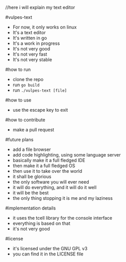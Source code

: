 //here i will explain my text editor

#vulpes-text
- For now, it only works on linux
- It's a text editor
- It's written in go 
- It's a work in progress
- It's not very good
- It's not very fast
- It's not very stable

#how to run
- clone the repo
- run `go build`
- run `./vulpes-text [file]`

#how to use
- use the escape key to exit

#how to contribute
- make a pull request

#future plans
- add a file browser
- add code highlighting, using some language server
- basically make it a full fledged IDE
- then make it a full fledged OS
- then use it to take over the world
- it shall be glorious 
- the only software you will ever need
- it will do everything, and it will do it well
- it will be the best
- the only thing stopping it is me and my laziness

#implementation details
- it uses the tcell library for the console interface
- everything is based on that
- it's not very good

#license
- it's licensed under the GNU GPL v3
- you can find it in the LICENSE file



